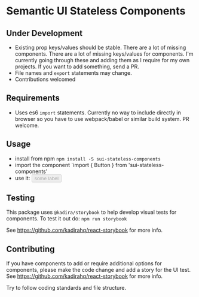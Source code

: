 # Semantic UI Stateless Components

## Under Development
* Existing prop keys/values should be stable. There are a lot of missing components. There are a lot of missing keys/values for components. I'm currently going through these and adding them as I require for my own projects. If you want to add something, send a PR.
* File names and `export` statements may change.
* Contributions welcomed

## Requirements
* Uses es6 `import` statements. Currently no way to include directly in browser so you have to use webpack/babel or similar build system. PR welcome.

## Usage
* install from npm `npm install -S sui-stateless-components`
* import the component `import { Button } from 'sui-stateless-components'
* use it: <Button hint="positive" disabled>some label</Button>

## Testing
This package uses `@kadira/storybook` to help develop visual tests for components. To test it out do: `npm run storybook`

See https://github.com/kadirahq/react-storybook for more info.

## Contributing
If you have components to add or require additional options for components, please make the code change and add a story for the UI test. See https://github.com/kadirahq/react-storybook for more info.

Try to follow coding standards and file structure.
